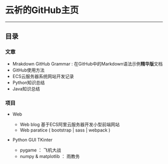 # 云祈的GitHub主页 

---


## 目录

### 文章

- Mrakdown GitHub Grammar : 在GitHub中的Markdown语法示例**精华版**文档
- GitHub使用方法
- ECS云服务器系统网站开发记录
- Python知识总结
- Java知识总结


### 项目

- Web
  - Web blog 基于ECS阿里云服务器开发小型前端网站
  - Web paratice ( bootstrap | sass | webpack )


- Python GUI TKinter
  - pygame ： 飞机大战
  - numpy & matplotlib  ： 雨教务


